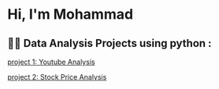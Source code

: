 <h1>Hi, I'm Mohammad 

<h2>👨‍💻 Data Analysis Projects using python :</h2>

[project 1: Youtube Analysis](https://github.com/mohammadkhresat/mohammad-portfolio/blob/main/youtube_analysis_MK.ipynb)

[project 2: Stock Price Analysis](https://github.com/mohammadkhresat/mohammad-portfolio/blob/main/stock%20price%20MK.ipynb)


